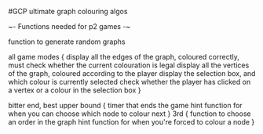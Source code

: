#GCP
ultimate graph colouring algos


~- Functions needed for p2 games -~


function to generate random graphs

all game modes
{
	display all the edges of the graph, coloured correctly, must check whether the current colouration is legal
	display all the vertices of the graph, coloured according to the player
	display the selection box, and which colour is currently selected
	check whether the player has clicked on a vertex or a colour in the selection box
}

bitter end, best upper bound
{
	timer that ends the game
	hint function for when you can choose which node to colour next
}
3rd
{
	function to choose an order in the graph
	hint function for when you're forced to colour a node
}
